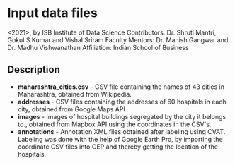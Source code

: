 # Input data files

<2021>, by ISB Institute of Data Science
Contributors: Dr. Shruti Mantri, Gokul S Kumar and Vishal Sriram
Faculty Mentors: Dr. Manish Gangwar and Dr. Madhu Vishwanathan
Affiliation: Indian School of Business

## Description
- **maharashtra_cities.csv** - CSV file containing the names of 43 cities in Maharashtra, obtained from Wikipedia.
- **addresses** - CSV files containing the addresses of 60 hospitals in each city, obtained from Google Maps API
- **images** - Images of hospital buildings segregated by the city it belongs to., obtained from Mapbox API using the coordinates in the CSV's.
- **annotations** - Annotation XML files obtained after labeling using CVAT. Labeling was done with the help of Google Earth Pro, by importing the coordinate CSV files into GEP and thereby getting the location of the hospitals.
